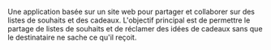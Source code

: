 Une application basée sur un site web pour partager et collaborer sur des listes de souhaits et des cadeaux. L'objectif principal est de permettre le partage de listes de souhaits et de réclamer des idées de cadeaux sans que le destinataire ne sache ce qu'il reçoit.

